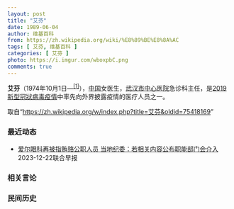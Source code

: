 ```yaml
---
layout: post
title: "艾芬"
date: 1989-06-04
author: 维基百科
from: https://zh.wikipedia.org/wiki/%E8%89%BE%E8%8A%AC
tags: [ 艾芬, 维基百科 ]
categories: [ 艾芬 ]
photo: https://i.imgur.com/wboxpbC.png
comments: true
---
```

<div class="mw-content-ltr mw-parser-output" lang="zh" dir="ltr"><p><b>艾芬</b>（1974年10月1日<span class="useeditintro" title="Template:BLP editintro">—</span><sup id="cite_ref-1" class="reference"><a href="#cite_note-1">[1]</a></sup>），<a href="/wiki/%E4%B8%AD%E5%9B%BD" class="mw-redirect" title="中国">中国</a>女医生，<a href="/wiki/%E6%AD%A6%E6%B1%89%E5%B8%82%E4%B8%AD%E5%BF%83%E5%8C%BB%E9%99%A2" title="武汉市中心医院">武汉市中心医院</a>急诊科主任，是<a href="/wiki/2019%E6%96%B0%E5%9E%8B%E5%86%A0%E7%8B%80%E7%97%85%E6%AF%92%E7%96%AB%E6%83%85" class="mw-redirect" title="2019新型冠狀病毒疫情">2019新型冠狀病毒疫情</a>中率先向外界披露疫情的医疗人员之一。
</p>
<meta property="mw:PageProp/toc">
</div><!--esi <esi:include src="/esitest-fa8a495983347898/content" /> --><noscript><img src="https://login.wikimedia.org/wiki/Special:CentralAutoLogin/start?type=1x1" alt="" width="1" height="1" style="border: none; position: absolute;"></noscript>
<div class="printfooter" data-nosnippet="">取自“<a dir="ltr" href="https://zh.wikipedia.org/w/index.php?title=艾芬&amp;oldid=75418169">https://zh.wikipedia.org/w/index.php?title=艾芬&amp;oldid=75418169</a>”</div><div id="recent-news"><h3>最近动态</h3><ul><li><a href="https://nodebe4.github.io/waimei/2023-12-22/%E7%88%B1%E5%B0%94%E7%9C%BC%E7%A7%91%E5%86%8D%E8%A2%AB%E6%8C%87%E8%B4%BF%E8%B5%82%E5%85%AC%E8%81%8C%E4%BA%BA%E5%91%98-%E5%BD%93%E5%9C%B0%E7%BA%AA%E5%A7%94-%E8%8B%A5%E7%9B%B8%E5%85%B3%E5%86%85%E5%AE%B9%E5%85%AC%E5%B8%83%E8%81%8C%E8%83%BD%E9%83%A8%E9%97%A8%E4%BC%9A%E4%BB%8B%E5%85%A5" title="爱尔眼科再被指贿赂公职人员 当地纪委：若相关内容公布职能部门会介入—— 广西省贵港市爱尔眼科医生因“手术台拳打患者头部”引发舆论关注后，知名医生、武汉市中心医院急诊科主任艾芬发文指该医院涉嫌贿赂...">爱尔眼科再被指贿赂公职人员 当地纪委：若相关内容公布职能部门会介入</a><time>2023-12-22</time><a class="tag">联合早报</a></li>
</ul></div><div id="open-opinion"><h3>相关言论</h3><ul></ul></div><div id="mjls-record"><h3>民间历史</h3><ul></ul></div>